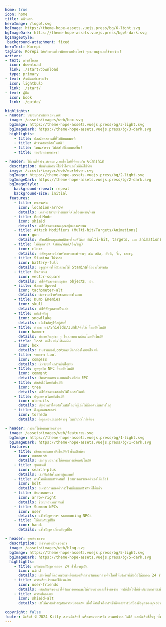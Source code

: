 ```yaml
---
home: true
icon: home
title: หน้าหลัก
heroImage: /logo2.svg
bgImage: https://theme-hope-assets.vuejs.press/bg/6-light.svg
bgImageDark: https://theme-hope-assets.vuejs.press/bg/6-dark.svg
bgImageStyle:
 background-attachment: fixed
heroText: Korepi
tagline: Korepi ให้บริการเครื่องมืออรรถประโยชน์ คุณภาพสูงและใช้งานง่าย!
actions:
- text: ดาวน์โหลด
  icon: download
  link: ./start/download
  type: primary
- text: เริ่มต้นอย่างรวดเร็ว
  icon: lightbulb
  link: ./start/
- text: คู่มือ
  icon: book
  link: ./guide/

highlights:
- header: ประสบการณ์เหนือมนุษย์!
  image: /assets/images/web/box.svg
  bgImage: https://theme-hope-assets.vuejs.press/bg/3-light.svg
  bgImageDark: https://theme-hope-assets.vuejs.press/bg/3-dark.svg
  highlights:
    - title: ปลดล็อคสถานที่ที่ไม่มีบนแผนที่
    - title: สำรวจสมบัติอัตโนมัติ!
    - title: โหมดสำรวจ โฟกัสไปที่เกมมากขึ้น!
    - title: รองรับหลายภาษา!

- header: ใช้งานได้จริง,สะดวก,เทคโนโลยีโต้ตอบกับ G⚪nshin
  description: ฟังก์ชันพิเศษที่ไม่ซ้ำใครและไม่มีค่าใช้จ่าย
  image: /assets/images/web/markdown.svg
  bgImage: https://theme-hope-assets.vuejs.press/bg/2-light.svg
  bgImageDark: https://theme-hope-assets.vuejs.press/bg/2-dark.svg
  bgImageStyle:
    background-repeat: repeat
    background-size: initial
  features:
    - title: เทเลพอร์ต
      icon: location-arrow
      details: เทเลพอร์ตระหว่างแผนที่/เครื่องหมาย/งาน
    - title: God Mode
      icon: shield
      details: ทำให้ตัวละครของคุณอยู่ยงคงกระพัน
    - title: Attack Modifiers (Multi-hit/Targets/Animations)
      icon: gun
      details: ปรับเปลี่ยนคุณสมบัติการโจมตีได้แก่ multi-hit, targets, และ animations
    - title: ไม่มีคูลดาวน์ (สกิล/อันติ/วิ่ง/ธนู)
      icon: clock
      details: กำจัดคูลดาวน์สำหรับการกระทำต่างๆ เช่น สกิล, อันติ, วิ่ง, และธนู
    - title: Stamina ไม่จำกัด
      icon: battery-full
      details: อนุญาตทำให้ตัวละครใช้ Staminaได้อย่างไม่จำกัด
    - title: ปีนกำแพง
      icon: vector-square
      details: ทำให้ตัวละครทะลุผ่าน objects, บิน
    - title: Game Speed
      icon: tachometer-alt
      details: เร่งความเร็วหรือชะลอเวลาในเกม
    - title: Dumb Enemies
      icon: skull
      details: ทำให้ศัตรูกลายเป็นเอ๋อ
    - title: แช่แข็งศัตรู
      icon: snowflake
      details: แช่แข็งศัตรูให้อยู่กับที่
    - title: ทำลาย แร่/Shields/Junk/ต้นไม้ โดยอัตโนมัติ
      icon: hammer
      details: ทำลายวัตถุต่าง ๆ ในสภาพแวดล้อมโดยอัตโนมัติ
    - title: loot อัตโนมัติ/เปิดกล่อง
      icon: box
      details: รวบรวมของLootและเปิดกล่องโดยอัตโนมัติ
    - title: ระยะการ Loot
      icon: compass
      details: เพิ่มระยะในการหยิบไอเทม
    - title: พูดคุยกับ NPC โดยอัตโนมัติ
      icon: comment
      details: เริ่มการสนทนาแบบอัตโนมัติกับ NPC
    - title: ตัดต้นไม้โดยอัตโนมัติ
      icon: tree
      details: ทำให้ตัวละครตัดต้นไม้โดยอัตโนมัติ
    - title: ปรุงอาหารโดยอัตโนมัติ
      icon: utensils
      details: ปรุงอาหารโดยอัตโนมัติโดยที่ผู้เล่นไม่ต้องดำเนินการใดๆ
    - title: ดึงดูดมอนสเตอร์
      icon: tornado
      details: ดึงดูดมอนสเตอร์ต่างๆ ในบริเวณใกล้เคียง

- header: การแก้ไขข้อบกพร่องล่าสุด
  image: /assets/images/web/features.svg
  bgImage: https://theme-hope-assets.vuejs.press/bg/1-light.svg
  bgImageDark: https://theme-hope-assets.vuejs.press/bg/1-dark.svg
  features:
    - title: เลือกบทสนทนาอัตโนมัติเร็วขึ้นเล็กน้อย
      icon: comment
      details: เร่งกระบวนการโต้ตอบการเลือกอัตโนมัติ
    - title: ซูมแผนที่
      icon: search-plus
      details: เพิ่มฟังก์ชันในการซูมแผนที่
    - title: การโจมตีแบบชาร์จทันที (สามารถกำหนดค่าเองได้แล้ว)
      icon: bolt
      details: สามารถกำหนดค่าการโจมตีแบบชาร์จทันทีได้แล้ว
    - title: ข้ามบทสนทนา
      icon: arrow-right
      details: ข้ามบทสนทนาทันที
    - title: Summon NPCs
      icon: user
      details: แก้ไขปัญหาการ summoning NPCs
    - title: โต้ตอบกับรูปปั้น
      icon: hands
      details: แก้ไขปัญหาเกี่ยวกับรูปปั้น

- header: จุดเด่นของเรา
  description: สำรวจบางส่วนของเรา
  image: /assets/images/web/blog.svg
  bgImage: https://theme-hope-assets.vuejs.press/bg/5-light.svg
  bgImageDark: https://theme-hope-assets.vuejs.press/bg/5-dark.svg
  highlights:
    - title: บริการแก้ปัญหาตลอด 24 ชั่วโมงทุกวัน
      icon: wind
      details: เราพร้อมให้ความช่วยเหลือเสมอทั้งกลางวันและกลางคืนโดยให้บริการที่เชื่อถือได้ตลอด 24 ชั่วโมงทุกวัน
    - title: ความเรียบง่ายและใช้งานง่าย
      icon: user-friends
      details: ผลิตภัณฑ์ของเราได้รับการออกแบบให้เรียบง่ายและใช้งานง่าย ทำให้มั่นใจได้ถึงประสบการณ์ที่เป็นมิตรต่อผู้ใช้และสะดวกสบาย
    - title: ความปลอดภัย
      icon: shield-alt
      details: เราให้ความสำคัญกับความปลอดภัย เพื่อให้มั่นใจถึงการเข้าถึงและการปกป้องข้อมูลของคุณอย่างปลอดภัย

copyright: false
footer: ลิขสิทธิ์ © 2024 Kitty สงวนลิขสิทธิ์ เครื่องหมายการค้า ภาพหน้าจอ โลโก้ และลิขสิทธิ์อื่นๆ ทั้งหมดเป็นทรัพย์สินของเจ้าของที่เกี่ยวข้อง <br>แปลภาษาโดย ShikiYuri
---
```

